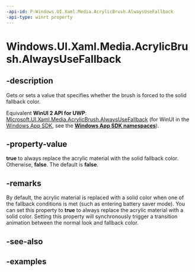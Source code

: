 ```yaml
---
-api-id: P:Windows.UI.Xaml.Media.AcrylicBrush.AlwaysUseFallback
-api-type: winrt property
---
```


<!-- Property syntax.
public bool AlwaysUseFallback { get;  set; }
-->

# Windows.UI.Xaml.Media.AcrylicBrush.AlwaysUseFallback

## -description

Gets or sets a value that specifies whether the brush is forced to the solid fallback color.

Equivalent **WinUI 2 API for UWP**: [Microsoft.UI.Xaml.Media.AcrylicBrush.AlwaysUseFallback](/windows/winui/api/microsoft.ui.xaml.media.acrylicbrush.alwaysusefallback) (for WinUI in the [Windows App SDK](/windows/apps/windows-app-sdk/), see the **[Windows App SDK namespaces](/windows/windows-app-sdk/api/winrt/)**).

## -property-value

**true** to always replace the acrylic material with the solid fallback color. Otherwise, **false**. The default is **false**.

## -remarks

By default, the acrylic material is replaced with a solid color when one of the fallback conditions is met (such as entering battery saver mode). You can set this property to **true** to always replace the acrylic material with a solid color. Setting this property will synchronously trigger a transition animation between the normal look and fallback color.

## -see-also

## -examples

